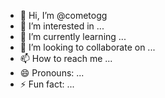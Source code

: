 - 👋 Hi, I’m @cometogg
- 👀 I’m interested in ...
- 🌱 I’m currently learning ...
- 💞️ I’m looking to collaborate on ...
- 📫 How to reach me ...
- 😄 Pronouns: ...
- ⚡ Fun fact: ...

<!---
cometogg/cometogg is a ✨ special ✨ repository because its `README.md` (this file) appears on your GitHub profile.
You can click the Preview link to take a look at your changes.
--->
